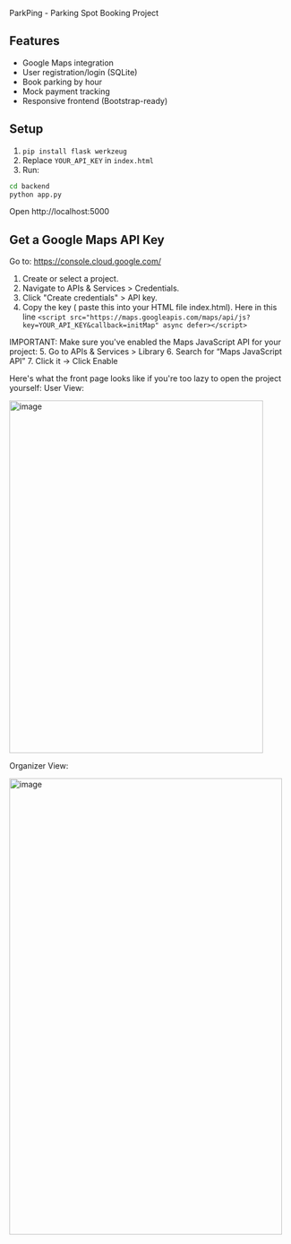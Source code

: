 ParkPing - Parking Spot Booking Project

## Features
- Google Maps integration
- User registration/login (SQLite)
- Book parking by hour
- Mock payment tracking
- Responsive frontend (Bootstrap-ready)

## Setup
1. `pip install flask werkzeug`
2. Replace `YOUR_API_KEY` in `index.html`
3. Run:
```bash
cd backend
python app.py
```
Open http://localhost:5000


## Get a Google Maps API Key

Go to: https://console.cloud.google.com/
1. Create or select a project.
2. Navigate to APIs & Services > Credentials.
3. Click "Create credentials" > API key.
4. Copy the key ( paste this into your HTML file index.html).
Here in this line `<script src="https://maps.googleapis.com/maps/api/js?key=YOUR_API_KEY&callback=initMap" async defer></script>`

IMPORTANT: Make sure you've enabled the Maps JavaScript API for your project:
5. Go to APIs & Services > Library
6. Search for “Maps JavaScript API”
7. Click it → Click Enable

Here's what the front page looks like if you're too lazy to open the project yourself:
User View:

<img width="453" height="629" alt="image" src="https://github.com/user-attachments/assets/3a7c86c7-9d97-45eb-8630-6185e865201d" />

Organizer View:

<img width="487" height="814" alt="image" src="https://github.com/user-attachments/assets/ef4960d5-5eba-4acd-b9e0-5fbb5b53c972" />

